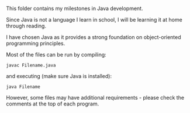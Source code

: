 This folder contains my milestones in Java development.

Since Java is not a language I learn in school, I will be learning it at home through reading.

I have chosen Java as it provides a strong foundation on object-oriented programming principles.

Most of the files can be run by compiling:

    javac Filename.java

and executing (make sure Java is installed):

    java Filename

However, some files may have additional requirements - please check the comments at the top of each program.
